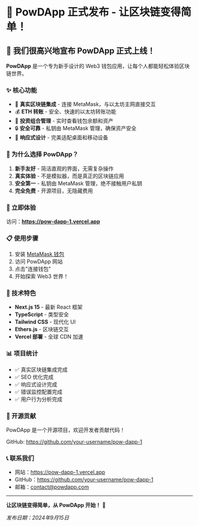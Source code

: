 # 🚀 PowDApp 正式发布 - 让区块链变得简单！

## 🎉 我们很高兴地宣布 PowDApp 正式上线！

**PowDApp** 是一个专为新手设计的 Web3 钱包应用，让每个人都能轻松体验区块链世界。

### ✨ 核心功能

- 🔗 **真实区块链集成** - 连接 MetaMask，与以太坊主网直接交互
- 💰 **ETH 转账** - 安全、快速的以太坊转账功能
- 🏦 **投资组合管理** - 实时查看钱包余额和资产
- 🔒 **安全可靠** - 私钥由 MetaMask 管理，确保资产安全
- 📱 **响应式设计** - 完美适配桌面和移动设备

### 🌟 为什么选择 PowDApp？

1. **新手友好** - 简洁直观的界面，无需复杂操作
2. **真实体验** - 不是模拟器，而是真正的区块链应用
3. **安全第一** - 私钥由 MetaMask 管理，绝不接触用户私钥
4. **完全免费** - 开源项目，无隐藏费用

### 🚀 立即体验

访问：**https://pow-dapp-1.vercel.app**

### 📋 使用步骤

1. 安装 [MetaMask 钱包](https://metamask.io/)
2. 访问 PowDApp 网站
3. 点击"连接钱包"
4. 开始探索 Web3 世界！

### 🔧 技术特色

- **Next.js 15** - 最新 React 框架
- **TypeScript** - 类型安全
- **Tailwind CSS** - 现代化 UI
- **Ethers.js** - 区块链交互
- **Vercel 部署** - 全球 CDN 加速

### 📊 项目统计

- ✅ 真实区块链集成完成
- ✅ SEO 优化完成
- ✅ 响应式设计完成
- ✅ 错误监控配置完成
- ✅ 用户行为分析完成

### 🤝 开源贡献

PowDApp 是一个开源项目，欢迎开发者贡献代码！

GitHub: https://github.com/your-username/pow-dapp-1

### 📞 联系我们

- 网站：https://pow-dapp-1.vercel.app
- GitHub：https://github.com/your-username/pow-dapp-1
- 邮箱：contact@powdapp.com

---

**让区块链变得简单，从 PowDApp 开始！** 🚀

*发布日期：2024年9月15日*
